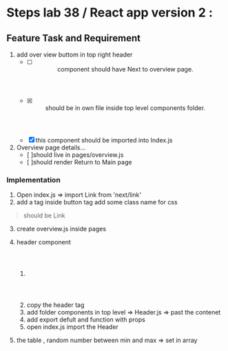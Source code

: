 # Steps lab 38 / React app version 2 :
## Feature Task and Requirement

1. add over view buttom in top right header 
   - [ ] <Header> component should have Next <Link> to overview page. 
   - [x] <Header> should be in own file inside top level components folder.
   - [x] this component should be imported into Index.js

2. Overview page details…
    - [ ]should live in pages/overview.js
    - [ ]should render <Link href="/"><a>Return to Main page</a></Link>
### Implementation 
1. Open index.js => import Link from 'next/link'
2. add a tag inside button tag add some class name for css 
> should be Link 
3. create overview.js inside pages 
4. header component 
   1. <Header herfOverview={'/overview'}>
   2. copy the header tag 
   3. add folder components in top level => Header.js => past the contenet
   4. add  export defult and function with props
   5. open index.js import the Header

5. the table , random number between min and max => set in array 

